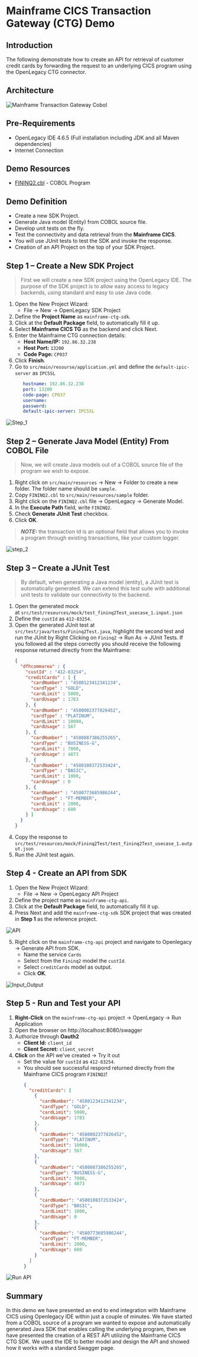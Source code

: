 # Mainframe CICS Transaction Gateway (CTG) Demo

## Introduction

The following demonstrate how to create an API for retrieval of customer credit cards by forwarding the request to an underlying CICS program using the OpenLegacy CTG connector.

## Architecture

![Mainframe Transaction Gateway Cobol](./assets/images/mainframe-ctg.png)

## Pre-Requirements

- OpenLegacy IDE 4.6.5 (Full installation including JDK and all Maven dependencies)
- Internet Connection

## Demo Resources

- [FININQ2.cbl](./assets/resources/FININQ2.cbl) - COBOL Program

## Demo Definition

- Create a new SDK Project.
- Generate Java model (Entity) from COBOL source file.
- Develop unit tests on the fly.
- Test the connectivity and data retrieval from the **Mainframe CICS**.
- You will use JUnit tests to test the SDK and invoke the response.
- Creation of an API Project on the top of your SDK Project.

## Step 1 – Create a New SDK Project

> First we will create a new SDK project using the OpenLegacy IDE.
The purpose of the SDK project is to allow easy access to legacy backends, using standard and easy to use Java code.

1. Open the New Project Wizard:
   - File → New → OpenLegacy SDK Project
2. Define the **Project Name** as `mainframe-ctg-sdk`.
3. Click at the **Default Package** field, to automatically fill it up.
4. Select **Mainframe CICS TG** as the backend and click Next.
5. Enter the Mainfraime CTG connection details:
   - **Host Name/IP:** `192.86.32.238`
   - **Host Port:** `13200`
   - **Code Page:** `CP037`
6. Click **Finish**.
7. Go to `src/main/resourse/application.yml` and define the  `default-ipic-server` as `IPCSSL`
   ```yaml
      hostname: 192.86.32.238
      port: 13200
      code-page: CP037
      username: 
      password: 
      default-ipic-server: IPCSSL
   ```

![Step_1](./assets/images/step1.gif)

## Step 2 – Generate Java Model (Entity) From COBOL File

> Now, we will create Java models out of a COBOL source file of the program we wish to expose.

1. Right click on `src/main/resources` → New → Folder to create a new folder. The folder name should be `sample`.
2. Copy `FININQ2.cbl` to `src/main/resources/sample` folder.
3. Right click on the `FININQ2.cbl` file → OpenLegacy → Generate Model.
4. In the **Execute Path** field, write `FININQ2`.
5. Check **Generate JUnit Test** checkbox.
6. Click **OK**.
 > **_NOTE:_** the transaction Id is an optional field that allows you to invoke a program through existing transactions, like your custom logger.

  ![step_2](./assets/images/Step2.gif) 
## Step 3 – Create a JUnit Test

>By default, when generating a Java model (entity), a JUnit test is automatically generated.
>We can extend this test suite with additional unit tests to validate our connectivity to the backend.

1. Open the generated mock at `src/test/resources/mock/test_fininq2Test_usecase_1.input.json`
2. Define the `custId` as `412-83254`.
3. Open the generated JUnit test at `src/test/java/tests/Fininq2Test.java`, highlight the second test and run the JUnit by Right Clicking on `Fininq2` → Run As → JUnit Tests.
  If you followed all the steps correctly you should receive the following response returned directly from the Mainframe:
   ```json
   {
     "dfhcommarea" : {
       "custId" : "412-83254",
       "creditCards" : [ {
         "cardNumber" : "4580123412341234",
         "cardType" : "GOLD",
         "cardLimit" : 5000,
         "cardUsage" : 1783
       }, {
         "cardNumber" : "4580002377826452",
         "cardType" : "PLATINUM",
         "cardLimit" : 10000,
         "cardUsage" : 567
       }, {
         "cardNumber" : "4580887386255265",
         "cardType" : "BUSINESS-G",
         "cardLimit" : 7000,
         "cardUsage" : 4873
       }, {
         "cardNumber" : "4580108372533424",
         "cardType" : "BASIC",
         "cardLimit" : 1000,
         "cardUsage" : 0
       }, {
         "cardNumber" : "4580773685986244",
         "cardType" : "FT-MEMBER",
         "cardLimit" : 2000,
         "cardUsage" : 600
       } ]
     }
   }
   ```
 4. Copy the response to `src/test/resources/mock/Fininq2Test/test_fininq2Test_usecase_1.output.json`
 5. Run the JUnit test again.

## Step 4 - Create an API from SDK

1. Open the New Project Wizard:
   - File → New → OpenLegacy API Project
2. Define the project name as `mainframe-ctg-api`.
3. Click at the **Default Package** field, to automatically fill it up.
4. Press Next and add the `mainframe-ctg-sdk` SDK project that was created in **Step 1**  as the reference project.

 ![API](./assets/images/generateApi.gif)
 
5. Right click on the `mainframe-ctg-api` project and navigate to Openlegacy → Generate API from SDK.
   - Name the service `Cards`
   - Select from the `Fininq2` model the `custId`.
   - Select `creditCards` model as output.
   - Click **OK**.




![Input_Output](./assets/images/Step4.gif)

## Step 5 - Run and Test your API

1. **Right-Click** on the `mainframe-ctg-api` project → OpenLegacy → Run Application
2. Open the browser on http://localhost:8080/swagger
3. Authorize through **Oauth2**
   - **Client Id:** `client_id`
   - **Client Secret:** `client_secret`
4. **Click** on the API we've created → Try it out
   - Set the value for `custId` as `412-83254`.
   - You should see successful respond returned directly from the Mainframe CICS program `FININQ2`!
     ```json
     {
       "creditCards": [
         {
           "cardNumber": "4580123412341234",
           "cardType": "GOLD",
           "cardLimit": 5000,
           "cardUsage": 1783
         },
         {
           "cardNumber": "4580002377826452",
           "cardType": "PLATINUM",
           "cardLimit": 10000,
           "cardUsage": 567
         },
         {
           "cardNumber": "4580887386255265",
           "cardType": "BUSINESS-G",
           "cardLimit": 7000,
           "cardUsage": 4873
         },
         {
           "cardNumber": "4580108372533424",
           "cardType": "BASIC",
           "cardLimit": 1000,
           "cardUsage": 0
         },
         {
           "cardNumber": "4580773685986244",
           "cardType": "FT-MEMBER",
           "cardLimit": 2000,
           "cardUsage": 600
         }
       ]
     }
     ```

![Run API](./assets/images/step5.gif)

## Summary

In this demo we have presented an end to end integration with Mainframe CICS using Openlegacy IDE within just a couple of minutes. We have started from a COBOL source of a program we wanted to expose and automatically generated Java SDK that enables calling the underlying program, then we have presented the creation of a REST API utilizing the Mainframe CICS CTG SDK. We used the IDE to better model and design the API and showed how it works with a standard Swagger page.
